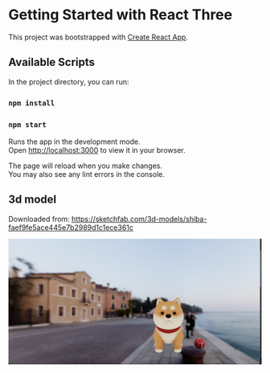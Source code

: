 # Getting Started with React Three

This project was bootstrapped with [Create React App](https://github.com/facebook/create-react-app).

## Available Scripts

In the project directory, you can run:

### `npm install`

### `npm start`

Runs the app in the development mode.\
Open [http://localhost:3000](http://localhost:3000) to view it in your browser.

The page will reload when you make changes.\
You may also see any lint errors in the console.

## 3d model

Downloaded from:
https://sketchfab.com/3d-models/shiba-faef9fe5ace445e7b2989d1c1ece361c

![Screenshot](/src/assets/3d.png)
